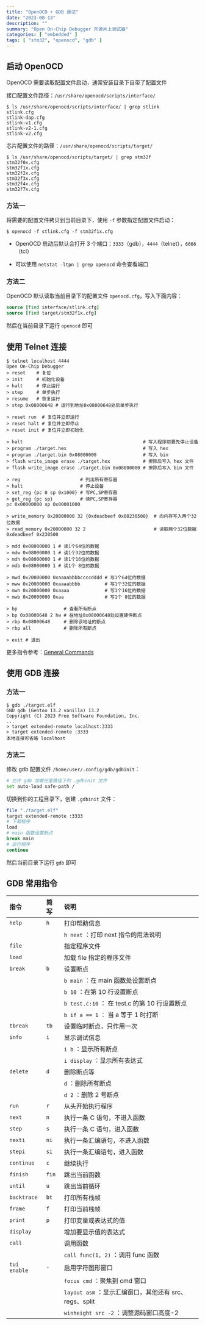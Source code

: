 ```yaml
---
title: "OpenOCD + GDB 调试"
date: "2023-08-13"
description: ""
summary: "Open On-Chip Debugger 开源片上调试器" 
categories: [ "embedded" ]
tags: [ "stm32", "openocd", "gdb" ]
---
```


## 启动 OpenOCD

OpenOCD 需要读取配置文件启动，通常安装目录下自带了配置文件

接口配置文件路径：`/usr/share/openocd/scripts/interface/`

```bash-session
$ ls /usr/share/openocd/scripts/interface/ | grep stlink
stlink.cfg
stlink-dap.cfg
stlink-v1.cfg
stlink-v2-1.cfg
stlink-v2.cfg
```

芯片配置文件的路径：`/usr/share/openocd/scripts/target/`

```bash-session
$ ls /usr/share/openocd/scripts/target/ | grep stm32f
stm32f0x.cfg
stm32f1x.cfg
stm32f2x.cfg
stm32f3x.cfg
stm32f4x.cfg
stm32f7x.cfg
```

### 方法一

将需要的配置文件拷贝到当前目录下，使用 `-f` 参数指定配置文件启动：

```bash-session
$ openocd -f stlink.cfg -f stm32f1x.cfg
```

- OpenOCD 启动后默认会打开 3 个端口：`3333`（gdb），`4444`（telnet），`6666`（tcl）

- 可以使用 `netstat -ltpn | grep openocd` 命令查看端口

### 方法二

OpenOCD 默认读取当前目录下的配置文件 `openocd.cfg`，写入下面内容：

```tcl
source [find interface/stlink.cfg]
source [find target/stm32f1x.cfg]
```

然后在当前目录下运行 `openocd`  即可



## 使用 Telnet 连接

```console
$ telnet localhost 4444
Open On-Chip Debugger
> reset    # 复位
> init     # 初始化设备
> halt     # 停止运行
> step     # 单步执行
> resume   # 恢复运行
> step 0x08000648 # 运行到地址0x08000648处后单步执行

> reset run  # 复位并立即运行
> reset halt # 复位并立即停止
> reset init # 复位并立即初始化

> halt                                            # 写入程序前要先停止设备
> program ./target.hex                            # 写入 hex
> program ./target.bin 0x08000000                 # 写入 bin
> flash write_image erase ./target.hex            # 擦除后写入 hex 文件
> flash write_image erase ./target.bin 0x08000000 # 擦除后写入 bin 文件

> reg                      # 列出所有寄存器
> halt                     # 停止设备
> set_reg {pc 0 sp 0x1000} # 写PC,SP寄存器
> get_reg {pc sp}          # 读PC,SP寄存器
pc 0x00000000 sp 0x00001000

> write_memory 0x20000000 32 {0xdeadbeef 0x00230500}  # 向内存写入两个32位数据
> read_memory 0x20000000 32 2                         # 读取两个32位数据
0xdeadbeef 0x230500

> mdd 0x08000000 1 # 读1个64位的数据
> mdw 0x08000000 1 # 读1个32位的数据
> mdh 0x08000000 1 # 读1个16位的数据
> mdb 0x08000000 1 # 读1个 8位的数据

> mwd 0x20000000 0xaaaabbbbccccdddd # 写1个64位的数据
> mww 0x20000000 0xaaaabbbb         # 写1个32位的数据
> mwh 0x20000000 0xaaaa             # 写1个16位的数据
> mwb 0x20000000 0xaa               # 写1个 8位的数据

> bp                 # 查看所有断点
> bp 0x08000648 2 hw # 在地址0x08000648处设置硬件断点
> rbp 0x08000648     # 删除该地址的断点
> rbp all            # 删除所有断点

> exit # 退出
```

更多指令参考：[General Commands](https://openocd.org/doc/html/General-Commands.html)




## 使用 GDB 连接

### 方法一

```bash-session
$ gdb ./target.elf
GNU gdb (Gentoo 13.2 vanilla) 13.2
Copyright (C) 2023 Free Software Foundation, Inc.
...
> target extended-remote localhost:3333
> target extended-remote :3333
本地连接可省略 localhost
```

### 方法二

修改 gdb 配置文件 `/home/user/.config/gdb/gdbinit`：

```bash
# 允许 gdb 加载任意路径下的 .gdbinit 文件
set auto-load safe-path /
```

切换到你的工程目录下，创建 `.gdbinit` 文件：

```bash
file "./target.elf"
target extended-remote :3333
# 下载程序
load
# main 函数设置断点
break main
# 运行程序
continue
```

然后当前目录下运行 `gdb` 即可


## GDB 常用指令

<div class="table-container">

|指令|简写|说明|
|:--|:--|:--|
|`help`|`h`|打印帮助信息|
|||`h next` ：打印 next 指令的用法说明|
|`file`||指定程序文件|
|`load`||加载 file 指定的程序文件|
|`break`|`b`|设置断点|
|||`b main` ：在 main 函数处设置断点|
|||`b 10` ：在第 10 行设置断点|
|||`b test.c:10` ： 在 test.c 的第 10 行设置断点|
|||`b if a == 1` ： 当 a 等于 1 时打断|
|`tbreak`|`tb`|设置临时断点，只作用一次|
|`info`|`i`|显示调试信息|
|||`i b` ：显示所有断点|
|||`i display` ：显示所有表达式|
|`delete`|`d`|删除断点等|
|||`d` ：删除所有断点|
|||`d 2` ：删除 2 号断点|
|`run`|`r`|从头开始执行程序|
|`next`|`n`|执行一条 C 语句，不进入函数|
|`step`|`s`|执行一条 C 语句，进入函数|
|`nexti`|`ni`|执行一条汇编语句，不进入函数|
|`stepi`|`si`|执行一条汇编语句，进入函数|
|`continue`|`c`|继续执行|
|`finish`|`fin`|跳出当前函数|
|`until`|`u`|跳出当前循环|
|`backtrace`|`bt`|打印所有栈帧|
|`frame`|`f`|打印当前栈帧|
|`print`|`p`|打印变量或表达式的值|
|`display`||增加要显示值的表达式|
|`call`||调用函数|
|||`call func(1, 2)` ：调用 func 函数|
|`tui enable`|`-`|启用字符图形窗口|
|||`focus cmd` ：聚焦到 cmd 窗口|
|||`layout asm` ：显示汇编窗口，其他还有 src、regs、split|
|||`winheight src -2` ：调整源码窗口高度-2|

</div>
